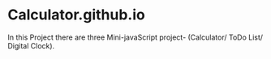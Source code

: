 # Calculator.github.io
In this Project there are three Mini-javaScript project- (Calculator/ ToDo List/ Digital Clock).
